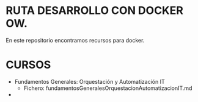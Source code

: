 # RUTA DESARROLLO CON DOCKER OW.
En este repositorio encontramos recursos para docker.
# CURSOS
* Fundamentos Generales: Orquestación y Automatización IT
  * Fichero: fundamentosGeneralesOrquestacionAutomatizacionIT.md
*   
